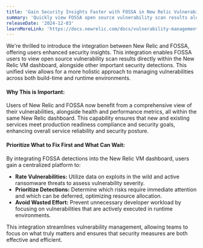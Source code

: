 ```yaml
---
title: 'Gain Security Insights Faster with FOSSA in New Relic Vulnerability Management'
summary: 'Quickly view FOSSA open source vulnerability scan results alongside other security detections within the New Relic Vulnerability Management dashboard.'
releaseDate: '2024-12-03'
learnMoreLink: 'https://docs.newrelic.com/docs/vulnerability-management/integrations/fossa/'
---
```


We're thrilled to introduce the integration between New Relic and FOSSA, offering users enhanced security insights. This integration enables FOSSA users to view open source vulnerability scan results directly within the New Relic VM dashboard, alongside other important security detections. This unified view allows for a more holistic approach to managing vulnerabilities across both build-time and runtime environments.

#### Why This is Important:
Users of New Relic and FOSSA now benefit from a comprehensive view of their vulnerabilities, alongside health and performance metrics, all within the same New Relic dashboard. This capability ensures that new and existing services meet production readiness compliance and security goals, enhancing overall service reliability and security posture.

#### Prioritize What to Fix First and What Can Wait:
By integrating FOSSA detections into the New Relic VM dashboard, users gain a centralized platform to:

- **Rate Vulnerabilities:** Utilize data on exploits in the wild and active ransomware threats to assess vulnerability severity.
- **Prioritize Detections:** Determine which risks require immediate attention and which can be deferred, optimizing resource allocation.
- **Avoid Wasted Effort:** Prevent unnecessary developer workload by focusing on vulnerabilities that are actively executed in runtime environments.

This integration streamlines vulnerability management, allowing teams to focus on what truly matters and ensures that security measures are both effective and efficient.